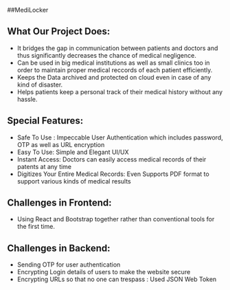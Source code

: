##MediLocker

## What Our Project Does:
- It bridges the gap in communication between patients and doctors and thus significantly decreases the chance of medical negligence.
- Can be used in big medical institutions as well as small clinics too in order to maintain proper medical reccords of each patient efficiently.
- Keeps the Data archived and protected on cloud even in case of any kind of disaster.
- Helps patients keep a personal track of their medical history without any hassle.

## Special Features:
- Safe To Use : Impeccable User Authentication which includes password, OTP as well as URL encryption
- Easy To Use:  Simple and Elegant UI/UX
-  Instant Access: Doctors can easily access medical records of their patents at any time
- Digitizes Your Entire Medical Records: Even Supports PDF format to support various kinds of medical results




## Challenges in Frontend:
- Using React and Bootstrap together rather than conventional tools for the first time.

## Challenges in Backend:
- Sending OTP for user authentication
- Encrypting Login details of users to make the website secure
- Encrypting URLs so that no one can trespass : Used JSON Web Token

